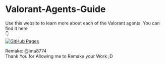 # Valorant-Agents-Guide

Use this website to learn more about each of the Valorant agents. You can find it here
<br>
👇
<br>
[![GitHub Pages](https://img.shields.io/badge/GitHub-Pages-blue)](https://dev-zenitsu.github.io/Valorant-Agents-Guide/)

Remake: @jma8774
<br>
Thank You for Allowing me to Remake your Work ;D
